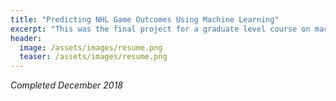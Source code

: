 ```yaml
---
title: "Predicting NHL Game Outcomes Using Machine Learning"
excerpt: "This was the final project for a graduate level course on machine learning and data mining."
header:
  image: /assets/images/resume.png
  teaser: /assets/images/resume.png
---
```

*Completed December 2018*